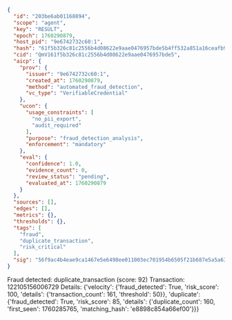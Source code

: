 ```json
{
  "id": "203be6ab01168894",
  "scope": "agent",
  "key": "RESULT",
  "epoch": 1760290879,
  "host_pid": "9e6742732c60:1",
  "hash": "61f5b326c81c2556b4d08622e9aae0476957bde5b4ff532a851a16ceafb9fab7",
  "cid": "QmV161f5b326c81c2556b4d08622e9aae0476957bde5",
  "aicp": {
    "prov": {
      "issuer": "9e6742732c60:1",
      "created_at": 1760290879,
      "method": "automated_fraud_detection",
      "vc_type": "VerifiableCredential"
    },
    "ucon": {
      "usage_constraints": [
        "no_pii_export",
        "audit_required"
      ],
      "purpose": "fraud_detection_analysis",
      "enforcement": "mandatory"
    },
    "eval": {
      "confidence": 1.0,
      "evidence_count": 0,
      "review_status": "pending",
      "evaluated_at": 1760290879
    }
  },
  "sources": [],
  "edges": [],
  "metrics": {},
  "thresholds": {},
  "tags": [
    "fraud",
    "duplicate_transaction",
    "risk_critical"
  ],
  "sig": "56f9ac4b4eae9ca1467e5e6498ee011003ec701954b6505f21b687e5a5a6392d"
}
```

Fraud detected: duplicate_transaction (score: 92)
Transaction: 122105156006729
Details: {'velocity': {'fraud_detected': True, 'risk_score': 100, 'details': {'transaction_count': 161, 'threshold': 50}}, 'duplicate': {'fraud_detected': True, 'risk_score': 85, 'details': {'duplicate_count': 160, 'first_seen': 1760285765, 'matching_hash': 'e8898c854a66ef00'}}}